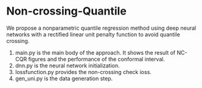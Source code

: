 # Non-crossing-Quantile

We propose a nonparametric quantile regression method using deep neural networks with a rectified linear unit penalty function to avoid quantile crossing.

1. main.py is the main body of the approach. It shows the result of NC-CQR figures and the performance of the conformal interval.
2. dnn.py is the neural network initialization.
3. lossfunction.py provides the non-crossing check ioss.
4. gen_uni.py is the data generation step.
